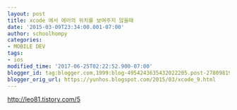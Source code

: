 ```yaml
---
layout: post
title: xcode 에서 에러의 위치를 보여주지 않을때
date: '2015-03-09T23:34:00.001-07:00'
author: schoolhompy
categories:
- MOBILE DEV
tags:
- ios
modified_time: '2017-06-25T02:22:52.900-07:00'
blogger_id: tag:blogger.com,1999:blog-4954243635432022205.post-2780981904391431152
blogger_orig_url: https://yunhos.blogspot.com/2015/03/xcode_9.html
---
```


http://leo81.tistory.com/5